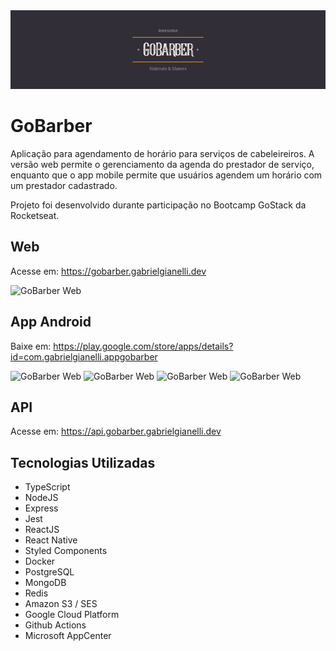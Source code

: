 <img src="GoBarberBanner.png" alt="GoBarber Web"/>

# GoBarber

<p>Aplicação para agendamento de horário para serviços de cabeleireiros. A versão web permite o 
gerenciamento da agenda do prestador de serviço, enquanto que o app mobile permite 
que usuários agendem um horário com um prestador cadastrado.</p>

<p>Projeto foi desenvolvido durante participação no Bootcamp GoStack da Rocketseat.</p>

## Web

Acesse em: <a href="https://gobarber.gabrielgianelli.dev">https://gobarber.gabrielgianelli.dev</a>

<img src="https://media.giphy.com/media/eM3zYNDVsYOOikjq6V/giphy.gif" alt="GoBarber Web"/>

## App Android

Baixe em: <a href="https://play.google.com/store/apps/details?id=com.gabrielgianelli.appgobarber">https://play.google.com/store/apps/details?id=com.gabrielgianelli.appgobarber</a>

<img src="https://play-lh.googleusercontent.com/E0wqM-V4IzbaERTGqVcIt2MoLYK6PPllt_JHxFRdTikomMB-nD-8iFCUsZQXTVR5l3NP=w720-h310-rw" alt="GoBarber Web" style="display:inline" />
<img src="https://play-lh.googleusercontent.com/Dddm2DijhiNIekznjycRjoNYEvzG1kh_2h-y0Rh7-r-xpq2F9Cf4iCNVXOVht3S6JMc=w720-h310-rw" alt="GoBarber Web" style="display:inline" />
<img src="https://play-lh.googleusercontent.com/zre910MyRu5ZIncBfOvf7CHeCfmdiw2smo24glNVpeAi_fTLeXmA5889ZXyr-f8ekQ=w720-h310-rw" alt="GoBarber Web" style="display:inline" />
<img src="https://play-lh.googleusercontent.com/lbRyQvkF8i664A5k3WwZCeuKCQDlic0BFewM4-GUBfbdgRbZfETqZolONKyI-hDrNF6o=w720-h310-rw" alt="GoBarber Web" style="display:inline" />

## API

Acesse em: <a href="https://api.gobarber.gabrielgianelli.dev">https://api.gobarber.gabrielgianelli.dev</a>

## Tecnologias Utilizadas

- TypeScript
- NodeJS
- Express
- Jest
- ReactJS
- React Native
- Styled Components
- Docker
- PostgreSQL
- MongoDB
- Redis
- Amazon S3 / SES
- Google Cloud Platform
- Github Actions
- Microsoft AppCenter
